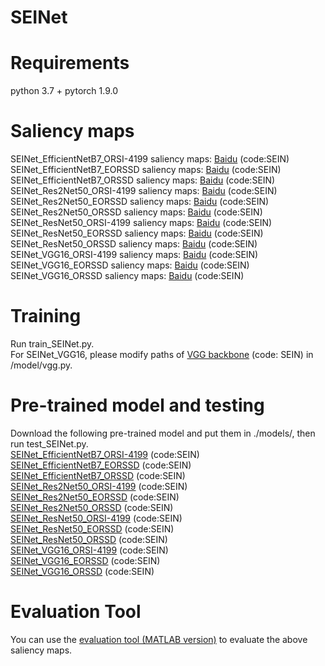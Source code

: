 # SEINet
# Requirements
python 3.7 + pytorch 1.9.0
# Saliency maps
SEINet_EfficientNetB7_ORSI-4199 saliency maps: [Baidu](https://pan.baidu.com/s/1_3I-vXo91Mmd3Qp5FDobPw) (code:SEIN)  
SEINet_EfficientNetB7_EORSSD saliency maps: [Baidu](https://pan.baidu.com/s/1uiUu0TUS1hVXePrTlm9oEA) (code:SEIN)  
SEINet_EfficientNetB7_ORSSD saliency maps: [Baidu](https://pan.baidu.com/s/1PAabKvibGUEHaOgaoTf8Sw) (code:SEIN)  
SEINet_Res2Net50_ORSI-4199 saliency maps: [Baidu](https://pan.baidu.com/s/1ON6iDVAJpp1w6w9YZltGAw) (code:SEIN)  
SEINet_Res2Net50_EORSSD saliency maps: [Baidu](https://pan.baidu.com/s/12VCZsm3eLBw_9a7JTrDJbQ) (code:SEIN)  
SEINet_Res2Net50_ORSSD saliency maps: [Baidu](https://pan.baidu.com/s/1Nn6NpebLVpWLyt2jvXiJYg) (code:SEIN)  
SEINet_ResNet50_ORSI-4199 saliency maps: [Baidu](https://pan.baidu.com/s/1zyY-zeyeLwVIoFaxBKzdMw) (code:SEIN)  
SEINet_ResNet50_EORSSD saliency maps: [Baidu](https://pan.baidu.com/s/1XkoyZv_bqc3l__tvYRdmiA) (code:SEIN)  
SEINet_ResNet50_ORSSD saliency maps: [Baidu](https://pan.baidu.com/s/1GVtjELIvfQEtag-y0em1Qw) (code:SEIN)  
SEINet_VGG16_ORSI-4199 saliency maps: [Baidu](https://pan.baidu.com/s/1YTN2mrnhZaX4Q35GmWVg9g) (code:SEIN)  
SEINet_VGG16_EORSSD saliency maps: [Baidu](https://pan.baidu.com/s/1bbsd4MPbCRsq8wr2D9o-yA) (code:SEIN)  
SEINet_VGG16_ORSSD saliency maps: [Baidu](https://pan.baidu.com/s/115xLxnxZWyWc6Q_mWLflpQ) (code:SEIN)  
# Training
Run train_SEINet.py.  
For SEINet_VGG16, please modify paths of [VGG backbone](https://pan.baidu.com/s/1YBvqCHS-Y1JVIaW_rpSgLw) (code: SEIN) in /model/vgg.py.
# Pre-trained model and testing
Download the following pre-trained model and put them in ./models/, then run test_SEINet.py.  
[SEINet_EfficientNetB7_ORSI-4199](https://pan.baidu.com/s/11yJu1QsrbOFgfdoe8biYfg) (code:SEIN)   
[SEINet_EfficientNetB7_EORSSD](https://pan.baidu.com/s/18ESvcJ4AhiiqfloDv6UWZQ) (code:SEIN)   
[SEINet_EfficientNetB7_ORSSD](https://pan.baidu.com/s/1wXWW7UcblAdwO-NvuDOy6g) (code:SEIN)  
[SEINet_Res2Net50_ORSI-4199](https://pan.baidu.com/s/1LyeS4jh6Hy0SX-EwHgZyKg) (code:SEIN)  
[SEINet_Res2Net50_EORSSD](https://pan.baidu.com/s/1AFwK0avVqucSo61R4C6A8g) (code:SEIN)  
[SEINet_Res2Net50_ORSSD](https://pan.baidu.com/s/1UvPmLsbJolwnNit--iMPxQ) (code:SEIN)  
[SEINet_ResNet50_ORSI-4199](https://pan.baidu.com/s/1Aqo8_tiIfaPLvBT0Kk_tDg) (code:SEIN)  
[SEINet_ResNet50_EORSSD](https://pan.baidu.com/s/1Q5siaO9DkcyMa2Z6l7QejA) (code:SEIN)  
[SEINet_ResNet50_ORSSD](https://pan.baidu.com/s/1-mUwTMBNiwNSaYaHmNWJ3A) (code:SEIN)  
[SEINet_VGG16_ORSI-4199](https://pan.baidu.com/s/1vdIn2-RikWIBfkMoCPM6Cw) (code:SEIN)  
[SEINet_VGG16_EORSSD](https://pan.baidu.com/s/1G3amffaKLa5vv9Y7rda7ow) (code:SEIN)  
[SEINet_VGG16_ORSSD](https://pan.baidu.com/s/1mgZyXTFFmBzNbZt4V7g3Ww) (code:SEIN)  
# Evaluation Tool
You can use the [evaluation tool (MATLAB version)](https://github.com/MathLee/MatlabEvaluationTools) to evaluate the above saliency maps.
